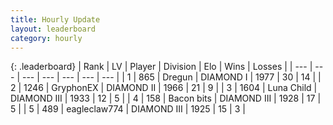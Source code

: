 ```yaml
---
title: Hourly Update
layout: leaderboard
category: hourly
---
```


{: .leaderboard}
| Rank | LV | Player | Division | Elo | Wins | Losses |
| --- | --- | --- | --- | --- | --- | --- |
| <span data-change="1">1</span> | 865 | <span title="ID: 337810">Dregun</span> | DIAMOND I | <span data-change="26">1977</span> | <span data-change="3">30</span> | <span data-change="0">14</span> |
| <span data-change="-1">2</span> | 1246 | <span title="ID: 315148">GryphonEX</span> | DIAMOND II | <span data-change="-9">1966</span> | <span data-change="3">21</span> | <span data-change="2">9</span> |
| <span data-change="1">3</span> | 1604 | <span title="ID: 164871">Luna Child</span> | DIAMOND III | <span data-change="9">1933</span> | <span data-change="3">12</span> | <span data-change="3">5</span> |
| <span data-change="-1">4</span> | 158 | <span title="ID: 133476">Bacon bits</span> | DIAMOND III | <span data-change="0">1928</span> | <span data-change="0">17</span> | <span data-change="0">5</span> |
| <span data-change="0">5</span> | 489 | <span title="ID: 518429">eagleclaw774</span> | DIAMOND III | <span data-change="15">1925</span> | <span data-change="1">15</span> | <span data-change="0">3</span> |